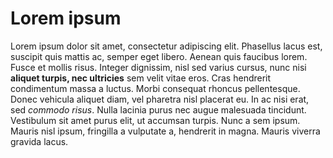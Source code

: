 Lorem ipsum
===========

Lorem ipsum dolor sit amet, consectetur adipiscing elit. Phasellus lacus est, suscipit quis mattis ac,
semper eget libero. Aenean quis faucibus lorem. Fusce et mollis risus. Integer dignissim, nisl sed varius
cursus, nunc nisi **aliquet turpis, nec ultricies** sem velit vitae eros. Cras hendrerit condimentum massa a
luctus. Morbi consequat rhoncus pellentesque. Donec vehicula aliquet diam, vel pharetra nisl placerat eu.
In ac nisi erat, sed *commodo risus*. Nulla lacinia purus nec augue malesuada tincidunt. Vestibulum sit amet
purus elit, ut accumsan turpis. Nunc a sem ipsum. Mauris nisl ipsum, fringilla a vulputate a, hendrerit in
magna. Mauris viverra gravida lacus.
